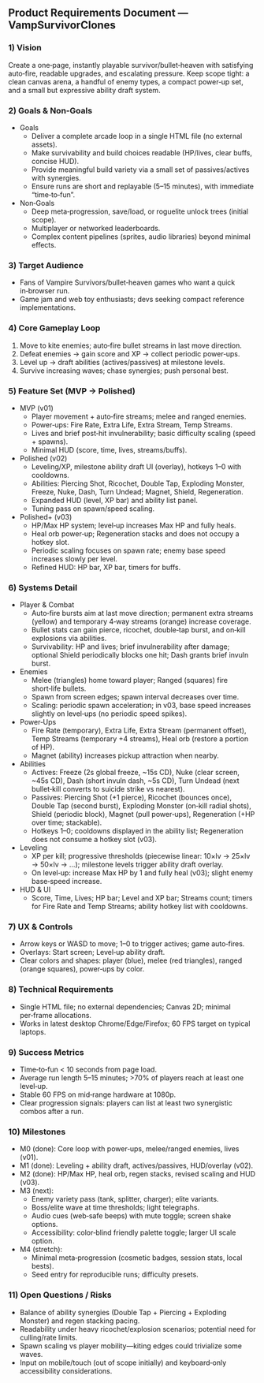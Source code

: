 ## Product Requirements Document — VampSurvivorClones

### 1) Vision
Create a one‑page, instantly playable survivor/bullet‑heaven with satisfying auto‑fire, readable upgrades, and escalating pressure. Keep scope tight: a clean canvas arena, a handful of enemy types, a compact power‑up set, and a small but expressive ability draft system.

### 2) Goals & Non‑Goals
- Goals
  - Deliver a complete arcade loop in a single HTML file (no external assets).
  - Make survivability and build choices readable (HP/lives, clear buffs, concise HUD).
  - Provide meaningful build variety via a small set of passives/actives with synergies.
  - Ensure runs are short and replayable (5–15 minutes), with immediate “time‑to‑fun”.
- Non‑Goals
  - Deep meta‑progression, save/load, or roguelite unlock trees (initial scope).
  - Multiplayer or networked leaderboards.
  - Complex content pipelines (sprites, audio libraries) beyond minimal effects.

### 3) Target Audience
- Fans of Vampire Survivors/bullet‑heaven games who want a quick in‑browser run.
- Game jam and web toy enthusiasts; devs seeking compact reference implementations.

### 4) Core Gameplay Loop
1. Move to kite enemies; auto‑fire bullet streams in last move direction.
2. Defeat enemies → gain score and XP → collect periodic power‑ups.
3. Level up → draft abilities (actives/passives) at milestone levels.
4. Survive increasing waves; chase synergies; push personal best.

### 5) Feature Set (MVP → Polished)
- MVP (v01)
  - Player movement + auto‑fire streams; melee and ranged enemies.
  - Power‑ups: Fire Rate, Extra Life, Extra Stream, Temp Streams.
  - Lives and brief post‑hit invulnerability; basic difficulty scaling (speed + spawns).
  - Minimal HUD (score, time, lives, streams/buffs).
- Polished (v02)
  - Leveling/XP, milestone ability draft UI (overlay), hotkeys 1–0 with cooldowns.
  - Abilities: Piercing Shot, Ricochet, Double Tap, Exploding Monster, Freeze, Nuke, Dash, Turn Undead; Magnet, Shield, Regeneration.
  - Expanded HUD (level, XP bar) and ability list panel.
  - Tuning pass on spawn/speed scaling.
- Polished+ (v03)
  - HP/Max HP system; level‑up increases Max HP and fully heals.
  - Heal orb power‑up; Regeneration stacks and does not occupy a hotkey slot.
  - Periodic scaling focuses on spawn rate; enemy base speed increases slowly per level.
  - Refined HUD: HP bar, XP bar, timers for buffs.

### 6) Systems Detail
- Player & Combat
  - Auto‑fire bursts aim at last move direction; permanent extra streams (yellow) and temporary 4‑way streams (orange) increase coverage.
  - Bullet stats can gain pierce, ricochet, double‑tap burst, and on‑kill explosions via abilities.
  - Survivability: HP and lives; brief invulnerability after damage; optional Shield periodically blocks one hit; Dash grants brief invuln burst.
- Enemies
  - Melee (triangles) home toward player; Ranged (squares) fire short‑life bullets.
  - Spawn from screen edges; spawn interval decreases over time.
  - Scaling: periodic spawn acceleration; in v03, base speed increases slightly on level‑ups (no periodic speed spikes).
- Power‑Ups
  - Fire Rate (temporary), Extra Life, Extra Stream (permanent offset), Temp Streams (temporary +4 streams), Heal orb (restore a portion of HP).
  - Magnet (ability) increases pickup attraction when nearby.
- Abilities
  - Actives: Freeze (2s global freeze, ~15s CD), Nuke (clear screen, ~45s CD), Dash (short invuln dash, ~5s CD), Turn Undead (next bullet‑kill converts to suicide strike vs nearest).
  - Passives: Piercing Shot (+1 pierce), Ricochet (bounces once), Double Tap (second burst), Exploding Monster (on‑kill radial shots), Shield (periodic block), Magnet (pull power‑ups), Regeneration (+HP over time; stackable).
  - Hotkeys 1–0; cooldowns displayed in the ability list; Regeneration does not consume a hotkey slot (v03).
- Leveling
  - XP per kill; progressive thresholds (piecewise linear: 10×lv → 25×lv → 50×lv → …); milestone levels trigger ability draft overlay.
  - On level‑up: increase Max HP by 1 and fully heal (v03); slight enemy base‑speed increase.
- HUD & UI
  - Score, Time, Lives; HP bar; Level and XP bar; Streams count; timers for Fire Rate and Temp Streams; ability hotkey list with cooldowns.

### 7) UX & Controls
- Arrow keys or WASD to move; 1–0 to trigger actives; game auto‑fires.
- Overlays: Start screen; Level‑up ability draft.
- Clear colors and shapes: player (blue), melee (red triangles), ranged (orange squares), power‑ups by color.

### 8) Technical Requirements
- Single HTML file; no external dependencies; Canvas 2D; minimal per‑frame allocations.
- Works in latest desktop Chrome/Edge/Firefox; 60 FPS target on typical laptops.

### 9) Success Metrics
- Time‑to‑fun < 10 seconds from page load.
- Average run length 5–15 minutes; >70% of players reach at least one level‑up.
- Stable 60 FPS on mid‑range hardware at 1080p.
- Clear progression signals: players can list at least two synergistic combos after a run.

### 10) Milestones
- M0 (done): Core loop with power‑ups, melee/ranged enemies, lives (v01).
- M1 (done): Leveling + ability draft, actives/passives, HUD/overlay (v02).
- M2 (done): HP/Max HP, heal orb, regen stacks, revised scaling and HUD (v03).
- M3 (next):
  - Enemy variety pass (tank, splitter, charger); elite variants.
  - Boss/elite wave at time thresholds; light telegraphs.
  - Audio cues (web‑safe beeps) with mute toggle; screen shake options.
  - Accessibility: color‑blind friendly palette toggle; larger UI scale option.
- M4 (stretch):
  - Minimal meta‑progression (cosmetic badges, session stats, local bests).
  - Seed entry for reproducible runs; difficulty presets.

### 11) Open Questions / Risks
- Balance of ability synergies (Double Tap + Piercing + Exploding Monster) and regen stacking pacing.
- Readability under heavy ricochet/explosion scenarios; potential need for culling/rate limits.
- Spawn scaling vs player mobility—kiting edges could trivialize some waves.
- Input on mobile/touch (out of scope initially) and keyboard‑only accessibility considerations.

